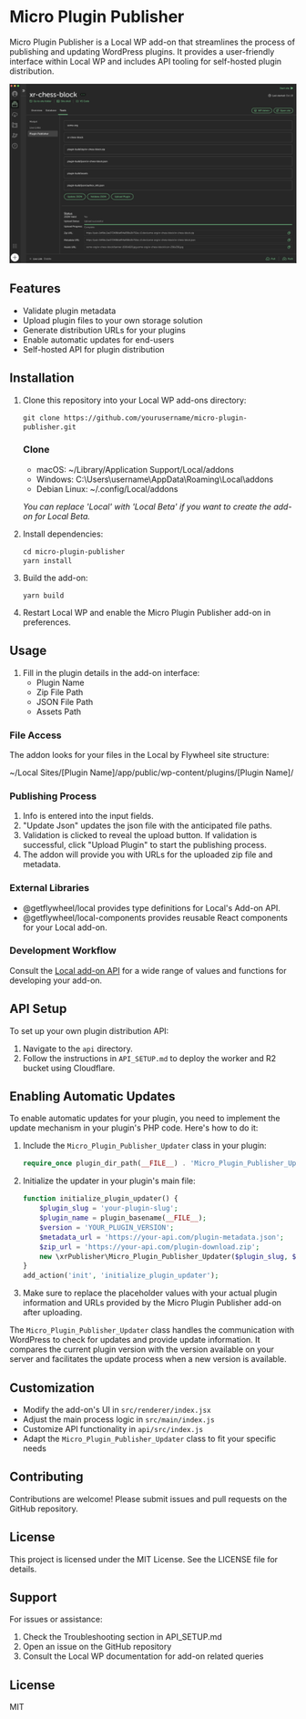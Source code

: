 # Micro Plugin Publisher

Micro Plugin Publisher is a Local WP add-on that streamlines the process of publishing and updating WordPress plugins. It provides a user-friendly interface within Local WP and includes API tooling for self-hosted plugin distribution.

![Micro Plugin Publisher Preview](docs/assets/micro-plugin-publisher-preview.jpg)

## Features

- Validate plugin metadata
- Upload plugin files to your own storage solution
- Generate distribution URLs for your plugins
- Enable automatic updates for end-users
- Self-hosted API for plugin distribution

## Installation

1. Clone this repository into your Local WP add-ons directory:
   ```
   git clone https://github.com/yourusername/micro-plugin-publisher.git
   ```
   ### Clone

	- macOS: ~/Library/Application Support/Local/addons
	- Windows: C:\Users\username\AppData\Roaming\Local\addons
	- Debian Linux: ~/.config/Local/addons

	*You can replace 'Local' with 'Local Beta' if you want to create the add-on for Local Beta.*

2. Install dependencies:
   ```
   cd micro-plugin-publisher
   yarn install
   ```

3. Build the add-on:
   ```
   yarn build
   ```

4. Restart Local WP and enable the Micro Plugin Publisher add-on in preferences.

## Usage

1. Fill in the plugin details in the add-on interface:
   - Plugin Name
   - Zip File Path
   - JSON File Path
   - Assets Path

### File Access

The addon looks for your files in the Local by Flywheel site structure:

~/Local Sites/[Plugin Name]/app/public/wp-content/plugins/[Plugin Name]/

### Publishing Process

1. Info is entered into the input fields.
2. "Update Json" updates the json file with the anticipated file paths.
3. Validation is clicked to reveal the upload button. 
	If validation is successful, click "Upload Plugin" to start the publishing process.
4. The addon will provide you with URLs for the uploaded zip file and metadata.

### External Libraries

- @getflywheel/local provides type definitions for Local's Add-on API.
- @getflywheel/local-components provides reusable React components for your Local add-on.

### Development Workflow

Consult the [Local add-on API](https://getflywheel.github.io/local-addon-api) for a wide range of values and functions for developing your add-on.


## API Setup

To set up your own plugin distribution API:

1. Navigate to the `api` directory.
2. Follow the instructions in `API_SETUP.md` to deploy the worker and R2 bucket using Cloudflare.

## Enabling Automatic Updates

To enable automatic updates for your plugin, you need to implement the update mechanism in your plugin's PHP code. Here's how to do it:

1. Include the `Micro_Plugin_Publisher_Updater` class in your plugin:

   ```php
   require_once plugin_dir_path(__FILE__) . 'Micro_Plugin_Publisher_Updater.php';
   ```

2. Initialize the updater in your plugin's main file:

   ```php
   function initialize_plugin_updater() {
       $plugin_slug = 'your-plugin-slug';
       $plugin_name = plugin_basename(__FILE__);
       $version = 'YOUR_PLUGIN_VERSION';
       $metadata_url = 'https://your-api.com/plugin-metadata.json';
       $zip_url = 'https://your-api.com/plugin-download.zip';
       new \xrPublisher\Micro_Plugin_Publisher_Updater($plugin_slug, $plugin_name, $version, $metadata_url, $zip_url);
   }
   add_action('init', 'initialize_plugin_updater');
   ```

3. Make sure to replace the placeholder values with your actual plugin information and URLs provided by the Micro Plugin Publisher add-on after uploading.

The `Micro_Plugin_Publisher_Updater` class handles the communication with WordPress to check for updates and provide update information. It compares the current plugin version with the version available on your server and facilitates the update process when a new version is available.

## Customization

- Modify the add-on's UI in `src/renderer/index.jsx`
- Adjust the main process logic in `src/main/index.js`
- Customize API functionality in `api/src/index.js`
- Adapt the `Micro_Plugin_Publisher_Updater` class to fit your specific needs

## Contributing

Contributions are welcome! Please submit issues and pull requests on the GitHub repository.

## License

This project is licensed under the MIT License. See the LICENSE file for details.

## Support

For issues or assistance:

1. Check the Troubleshooting section in API_SETUP.md
2. Open an issue on the GitHub repository
3. Consult the Local WP documentation for add-on related queries

## License

MIT